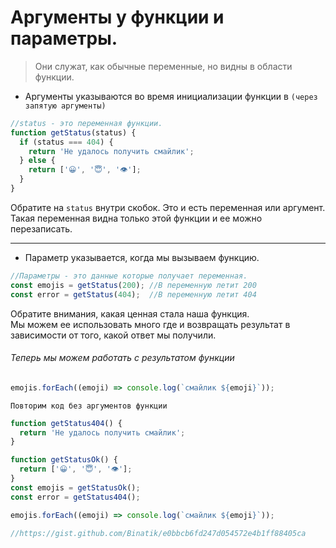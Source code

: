 # Аргументы у функции и параметры. 
> Они служат, как обычные переменные, но видны в области функции. 

- Аргументы указываются во время инициализации функции в `(через запятую аргументы)`

```js  
//status - это переменная функции.
function getStatus(status) {
  if (status === 404) {
    return 'Не удалось получить смайлик';
  } else {
    return ['😀', '😇', '👁'];
  }
} 
``` 

Обратите на `status` внутри скобок. Это и есть переменная или аргумент.  
Такая переменная видна только этой функции и ее можно перезаписать.
___
- Параметр указывается, когда мы вызываем функцию.
```js  
//Параметры - это данные которые получает переменная.
const emojis = getStatus(200); //В переменную летит 200 
const error = getStatus(404);  //В переменную летит 404 
 ```
Обратите внимания, какая ценная стала наша функция.  
Мы можем ее использовать много где и возвращать результат в зависимости от того, какой ответ мы получили.  
###### Теперь мы можем работать с результатом функции

```js 
emojis.forEach((emoji) => console.log(`смайлик ${emoji}`));
 ``` 
 
`Повторим код без аргументов функции`

```js 
function getStatus404() {
  return 'Не удалось получить смайлик';
}

function getStatusOk() {
  return ['😀', '😇', '👁'];
}
const emojis = getStatusOk();
const error = getStatus404();

emojis.forEach((emoji) => console.log(`смайлик ${emoji}`));

//https://gist.github.com/Binatik/e0bbcb6fd247d054572e4b1ff88405ca
```